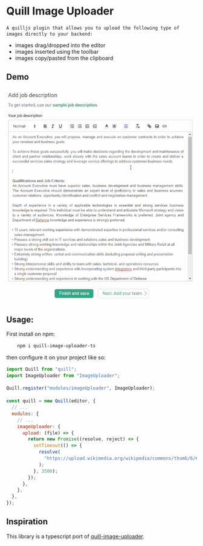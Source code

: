 # Quill Image Uploader
    A quilljs plugin that allows you to upload the following type of images directly to your backend:
* images drag/dropped into the editor
* images inserted using the toolbar
* images copy/pasted from the clipboard

## Demo
![Image of Yaktocat](/static/quill-example.gif)

## Usage: 
First install on npm:
```bash
    npm i quill-image-uploader-ts
```

then configure it on your project like so:
```js
import Quill from "quill";
import ImageUploader from "ImageUploader";

Quill.register("modules/imageUploader", ImageUploader);

const quill = new Quill(editor, {
  // ...
  modules: {
    // ...
    imageUploader: {
      upload: (file) => {
        return new Promise((resolve, reject) => {
          setTimeout(() => {
            resolve(
              "https://upload.wikimedia.org/wikipedia/commons/thumb/6/6a/JavaScript-logo.png/480px-JavaScript-logo.png"
            );
          }, 3500);
        });
      },
    },
  },
});
```

## Inspiration
This library is a typescript port of [quill-image-uploader](https://github.com/NoelOConnell/quill-image-uploader).
